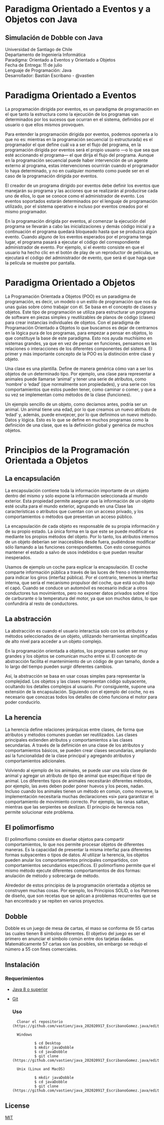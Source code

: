 # Paradigma Orientado a Eventos y a Objetos con Java
## Simulación de Dobble con Java

Universidad de Santiago de Chile            
Departamento de Ingeniería Informática                
Paradigma: Orientado a Eventos y Orientado a Objetos           
Fecha de Entrega: 11 de julio              
Lenguaje de Programación: Java              
Desarrollador: Bastián Escribano - @vastien        

# Paradigma Orientado a Eventos

La programación dirigida por eventos, es un paradigma de programación en el que tanto la estructura como la ejecución de los programas van determinados por los sucesos que ocurran en el sistema, definidos por el usuario o que ellos mismos provoquen.

Para entender la programación dirigida por eventos, podemos oponerla a lo que no es: mientras en la programación secuencial (o estructurada) es el programador el que define cuál va a ser el flujo del programa, en la programación dirigida por eventos será el propio usuario —o lo que sea que esté accionando el programa— el que dirija el flujo del programa. Aunque en la programación secuencial puede haber intervención de un agente externo al programa, estas intervenciones ocurrirán cuando el programador lo haya determinado, y no en cualquier momento como puede ser en el caso de la programación dirigida por eventos.

El creador de un programa dirigido por eventos debe definir los eventos que manejarán su programa y las acciones que se realizarán al producirse cada uno de ellos, lo que se conoce como el administrador de evento. Los eventos soportados estarán determinados por el lenguaje de programación utilizado, por el sistema operativo e incluso por eventos creados por el mismo programador.

En la programación dirigida por eventos, al comenzar la ejecución del programa se llevarán a cabo las inicializaciones y demás código inicial y a continuación el programa quedará bloqueado hasta que se produzca algún evento. Cuando alguno de los eventos esperados por el programa tenga lugar, el programa pasará a ejecutar el código del correspondiente administrador de evento. Por ejemplo, si el evento consiste en que el usuario ha hecho clic en el botón de play de un reproductor de películas, se ejecutará el código del administrador de evento, que será el que haga que la película se muestre por pantalla.

# Paradigma Orientado a Objetos

La Programación Orientada a Objetos (POO) es un paradigma de programación, es decir, un modelo o un estilo de programación que nos da unas guías sobre cómo trabajar con él. Se basa en el concepto de clases y objetos. Este tipo de programación se utiliza para estructurar un programa de software en piezas simples y reutilizables de planos de código (clases) para crear instancias individuales de objetos. 
Con el paradigma de Programación Orientado a Objetos lo que buscamos es dejar de centrarnos en la lógica pura de los programas, para empezar a pensar en objetos, lo que constituye la base de este paradigma. Esto nos ayuda muchísimo en sistemas grandes, ya que en vez de pensar en funciones, pensamos en las relaciones o interacciones de los diferentes componentes del sistema.
El primer y más importante concepto de la POO es la distinción entre clase y objeto.

Una clase es una plantilla. Define de manera genérica cómo van a ser los objetos de un determinado tipo. Por ejemplo, una clase para representar a animales puede llamarse ‘animal’ y tener una serie de atributos, como ‘nombre’ o ‘edad’ (que normalmente son propiedades), y una serie con los comportamientos que estos pueden tener, como caminar o comer, y que a su vez se implementan como métodos de la clase (funciones).

Un ejemplo sencillo de un objeto, como decíamos antes, podría ser un animal. Un animal tiene una edad, por lo que creamos un nuevo atributo de ‘edad’ y, además, puede envejecer, por lo que definimos un nuevo método. Datos y lógica. Esto es lo que se define en muchos programas como la definición de una clase, que es la definición global y genérica de muchos objetos.

# Principios de la Programación Orientada a Objetos 

## La encapsulación
La encapsulación contiene toda la información importante de un objeto dentro del mismo y solo expone la información seleccionada al mundo exterior. 
Esta propiedad permite asegurar que la información de un objeto esté oculta para el mundo exterior, agrupando en una Clase las características o atributos que cuentan con un acceso privado, y los comportamientos o métodos que presentan un acceso público.

La encapsulación de cada objeto es responsable de su propia información y de su propio estado. La única forma en la que este se puede modificar es mediante los propios métodos del objeto. Por lo tanto, los atributos internos de un objeto deberían ser inaccesibles desde fuera, pudiéndose modificar sólo llamando a las funciones correspondientes. Con esto conseguimos mantener el estado a salvo de usos indebidos o que puedan resultar inesperados. 

Usamos de ejemplo un coche para explicar la encapsulación. El coche comparte información pública a través de las luces de freno o intermitentes para indicar los giros (interfaz pública). Por el contrario, tenemos la interfaz interna, que sería el mecanismo propulsor del coche, que está oculto bajo el capó. Cuando se conduce un automóvil es necesario indicar a otros conductores tus movimientos, pero no exponer datos privados sobre el tipo de carburante o la temperatura del motor, ya que son muchos datos, lo que confundiría al resto de conductores.

## La abstracción
La abstracción es cuando el usuario interactúa solo con los atributos y métodos seleccionados de un objeto, utilizando herramientas simplificadas de alto nivel para acceder a un objeto complejo.

En la programación orientada a objetos, los programas suelen ser muy grandes y los objetos se comunican mucho entre sí. El concepto de abstracción facilita el mantenimiento de un código de gran tamaño, donde a lo largo del tiempo pueden surgir diferentes cambios.

Así, la abstracción se basa en usar cosas simples para representar la complejidad. Los objetos y las clases representan código subyacente, ocultando los detalles complejos al usuario. Por consiguiente, supone una extensión de la encapsulación. Siguiendo con el ejemplo del coche, no es necesario que conozcas todos los detalles de cómo funciona el motor para poder conducirlo.

## La herencia
La herencia define relaciones jerárquicas entre clases, de forma que atributos y métodos comunes puedan ser reutilizados. Las clases principales extienden atributos y comportamientos a las clases secundarias. A través de la definición en una clase de los atributos y comportamientos básicos, se pueden crear clases secundarias, ampliando así la funcionalidad de la clase principal y agregando atributos y comportamientos adicionales.

Volviendo al ejemplo de los animales, se puede usar una sola clase de animal y agregar un atributo de tipo de animal que especifique el tipo de animal. Los diferentes tipos de animales necesitarán diferentes métodos, por ejemplo, las aves deben poder poner huevos y los peces, nadan. Incluso cuando los animales tienen un método en común, como moverse, la implementación necesitaría muchas declaraciones «si» para garantizar el comportamiento de movimiento correcto. Por ejemplo, las ranas saltan, mientras que las serpientes se deslizan. El principio de herencia nos permite solucionar este problema.

## El polimorfismo
El polimorfismo consiste en diseñar objetos para compartir comportamientos, lo que nos permite procesar objetos de diferentes maneras. Es la capacidad de presentar la misma interfaz para diferentes formas subyacentes o tipos de datos. Al utilizar la herencia, los objetos pueden anular los comportamientos principales compartidos, con comportamientos secundarios específicos. El polimorfismo permite que el mismo método ejecute diferentes comportamientos de dos formas: anulación de método y sobrecarga de método.

Alrededor de estos principios de la programación orientada a objetos se construyen muchas cosas. Por ejemplo, los Principios SOLID, o los Patrones de diseño, que son recetas que se aplican a problemas recurrentes que se han encontrado y se repiten en varios proyectos.


## Dobble
Dobble es un juego de mesa de cartas, el maso se conforma de 55 cartas las cuales tienen 8 símbolos diferentes. El objetivo del juego es ser el primero en anunciar el símbolo común entre dos tarjetas dadas. Matemáticamente 57 cartas son las posibles, sin embargo se redujo el número a 55 con fines comerciales. 

## Instalación

### Requerimientos
* [Java 8 o superior](https://www.java.com/es/download/ie_manual.jsp)         
* [Git](https://git-scm.com/downloads)

  ### Uso

        Clonar el repositorio (https://github.com/vastien/java_202020917_EscribanoGomez.java/edit/Main/README.md)
        
        Windows
        
                $ cd Desktop
                $ mkdir javaDobble
                $ cd javaDobble
                $ git clone (https://github.com/vastien/java_202020917_EscribanoGomez.java/edit/Main/README.md)
                
        Unix (Linux and MacOS) 
        
                $ mkdir javaDobble
                $ cd javaDobble
                $ git clone (https://github.com/vastien/java_202020917_EscribanoGomez.java/edit/Main/README.md)

        
## License
[MIT](https://choosealicense.com/licenses/mit/)

